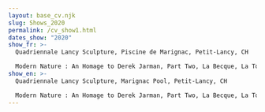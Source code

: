 ```yaml
---
layout: base_cv.njk
slug: Shows_2020
permalink: /cv_show1.html
dates_show: "2020"
show_fr: >-
  Quadriennale Lancy Sculpture, Piscine de Marignac, Petit-Lancy, CH

  Modern Nature : An Homage to Derek Jarman, Part Two, La Becque, La Tour-de-Peilz, CH
show_en: >-
  Quadriennale Lancy Sculpture, Marignac Pool, Petit-Lancy, CH

  Modern Nature : An Homage to Derek Jarman, Part Two, La Becque, La Tour-de-Peilz, CH
---
```

